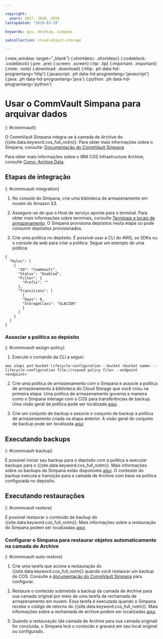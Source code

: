 ```yaml
---

copyright:
  years: 2017, 2018, 2019
lastupdated: "2019-03-19"

keywords: gui, desktop, simpana

subcollection: cloud-object-storage

---
```

{:new_window: target="_blank"}
{:shortdesc: .shortdesc}
{:codeblock: .codeblock}
{:pre: .pre}
{:screen: .screen}
{:tip: .tip}
{:important: .important}
{:note: .note}
{:download: .download} 
{:http: .ph data-hd-programlang='http'} 
{:javascript: .ph data-hd-programlang='javascript'} 
{:java: .ph data-hd-programlang='java'} 
{:python: .ph data-hd-programlang='python'}


# Usar o CommVault Simpana para arquivar dados
{: #commvault}

O CommVault Simpana integra-se à camada de Archive do {{site.data.keyword.cos_full_notm}}. Para obter mais informações sobre o Simpana, consulte: [Documentação do CommVault Simpana](https://documentation.commvault.com/commvault/)

Para obter mais informações sobre o IBM COS Infrastructure Archive, consulte [Como: Archive Data](/docs/services/cloud-object-storage?topic=cloud-object-storage-archive).

## Etapas de integração
{: #commvault-integration}

1.	No console do Simpana, crie uma biblioteca de armazenamento em nuvem do Amazon S3. 

2. Assegure-se de que o Host de serviço aponte para o terminal. Para obter mais informações sobre terminais, consulte [Terminais e locais de armazenamento](/docs/services/cloud-object-storage?topic=cloud-object-storage-endpoints#endpoints). O Simpana provisiona depósitos nesta etapa ou pode consumir depósitos provisionados. 

3.	Crie uma política no depósito. É possível usar a CLI do AWS, os SDKs ou o console da web para criar a política. Segue um exemplo de uma política:

```shell
{
  "Rules": [
    {
      "ID": "CommVault",
      "Status": "Enabled",
      "Filter": {
        "Prefix": ""
      },
      "Transitions": [
        {
        "Days": 0,
        "StorageClass": "GLACIER"
        }
      ]
    }
  ]
}
```

### Associar a política ao depósito
{: #commvault-assign-policy}

1. Execute o comando da CLI a seguir:

```shell
aws s3api put-bucket-lifecycle-configuration --bucket <bucket name> --lifecycle-configuration file://<saved policy file> --endpoint <endpoint>
```

2.	Crie uma política de armazenamento com o Simpana e associe a política de armazenamento à biblioteca do Cloud Storage que você criou na primeira etapa. Uma política de armazenamento governa a maneira como o Simpana interage com o COS para transferências de backup. Uma visão geral de política pode ser localizada [aqui](https://documentation.commvault.com/commvault/v11/article?p=13804.htm).

3.	Crie um conjunto de backup e associe o conjunto de backup à política de armazenamento criada na etapa anterior. A visão geral do conjunto de backup pode ser localizada [aqui](https://documentation.commvault.com/commvault/v11/article?p=11666.htm)

## Executando backups
{: #commvault-backup}

É possível iniciar seu backup para o depósito com a política e executar backups para o {{site.data.keyword.cos_full_notm}}. Mais informações sobre os backups do Simpana estão disponíveis [aqui](https://documentation.commvault.com/commvault/v11/article?p=11677.htm). O conteúdo do backup executa a transição para a camada de Archive com base na política configurada no depósito.

## Executando restaurações
{: #commvault-restore}

É possível restaurar o conteúdo de backup do {{site.data.keyword.cos_full_notm}}. Mais informações sobre a restauração do Simpana podem ser localizadas [aqui](https://documentation.commvault.com/commvault/v11/article?p=12867.htm).

### Configurar o Simpana para restaurar objetos automaticamente na camada de Archive
{: #commvault-auto-restore}

1. Crie uma tarefa que acione a restauração do {{site.data.keyword.cos_full_notm}} quando você restaurar um backup do COS. Consulte a [documentação do CommVault Simpana](https://medium.com/codait/analyzing-data-with-ibm-cloud-sql-query-bc53566a59f5?linkId=49971053) para configurar.

2. Restaure o conteúdo submetido a backup da camada de Archive para sua camada original por meio de uma tarefa de rechamada de armazenamento em nuvem. Essa tarefa é executada quando o Simpana recebe o código de retorno do {{site.data.keyword.cos_full_notm}}. Mais informações sobre a rechamada de archive podem ser localizadas [aqui](https://medium.com/codait/analyzing-data-with-ibm-cloud-sql-query-bc53566a59f5?linkId=49971053).

3. Quando a restauração (da camada de Archive para sua camada original) for concluída, o Simpana lerá o conteúdo e gravará em seu local original ou configurado.
